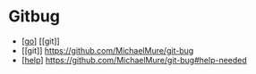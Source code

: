 # Gitbug

- [[go]] [[git]]
- [[git]] https://github.com/MichaelMure/git-bug
- [[help]] https://github.com/MichaelMure/git-bug#help-needed


[//begin]: # "Autogenerated link references for markdown compatibility"
[go]: go "Go"
[help]: help "Help"
[//end]: # "Autogenerated link references"